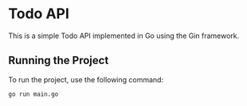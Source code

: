 # Todo API

This is a simple Todo API implemented in Go using the Gin framework.

## Running the Project

To run the project, use the following command:

```sh
go run main.go
```
